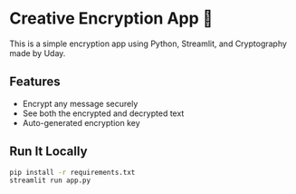# Creative Encryption App 🔐

This is a simple encryption app using Python, Streamlit, and Cryptography made by Uday.

## Features
- Encrypt any message securely
- See both the encrypted and decrypted text
- Auto-generated encryption key

## Run It Locally
```bash
pip install -r requirements.txt
streamlit run app.py
